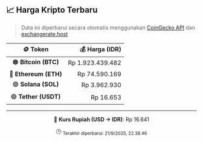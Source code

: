 

<!-- HARGA_KRIPTO -->
## 📈 Harga Kripto Terbaru

> Data ini diperbarui secara otomatis menggunakan [CoinGecko API](https://www.coingecko.com/) dan [exchangerate.host](https://exchangerate.host/)

<div align="center">

| 🪙 Token | 💰 Harga (IDR) |
|:------:|---------------:|
| 🟠 **Bitcoin (BTC)**   | Rp 1.923.439.482 |
| 🔵 **Ethereum (ETH)**  | Rp 74.590.169 |
| 🟣 **Solana (SOL)**    | Rp 3.962.930 |
| 🟢 **Tether (USDT)**   | Rp 16.653 |

---

💱 **Kurs Rupiah (USD → IDR)**: Rp 16.641

🕒 <sub>Terakhir diperbarui: 21/9/2025, 22.38.46</sub>

</div>
<!-- /HARGA_KRIPTO -->